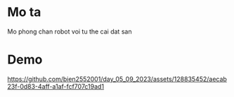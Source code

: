 # Mo ta
Mo phong chan robot voi tu the cai dat san
# Demo 
https://github.com/bien2552001/day_05_09_2023/assets/128835452/aecab23f-0d83-4aff-a1af-fcf707c19ad1
